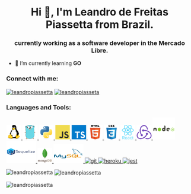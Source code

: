 <h1 align="center">Hi 👋, I'm Leandro de Freitas Piassetta from Brazil.</h1>
<h3 align="center">currently working as a software developer in the Mercado Libre.</h3>

- 🌱 I’m currently learning **GO**

<h3 align="left">Connect with me:</h3>
<p align="left">
<a href="https://linkedin.com/in/leandropiassetta" target="blank"><img align="center" src="https://raw.githubusercontent.com/rahuldkjain/github-profile-readme-generator/master/src/images/icons/Social/linked-in-alt.svg" alt="leandropiassetta" height="30" width="40" /></a>
<a href="https://instagram.com/leandropiasseta" target="blank"><img align="center" src="https://raw.githubusercontent.com/rahuldkjain/github-profile-readme-generator/master/src/images/icons/Social/instagram.svg" alt="leandropiasseta" height="30" width="40" /></a>
</p>

<h3 align="left">Languages and Tools:</h3>

<p align="left">
  <a href="https://www.linux.org/" target="_blank" rel="noreferrer"> <img src="https://raw.githubusercontent.com/devicons/devicon/master/icons/linux/linux-original.svg" alt="linux" width="40" height="40"/> </a>
 <a href="https://go.dev/doc/" target="_blank" rel="noreferrer"> <img src="https://raw.githubusercontent.com/devicons/devicon/master/icons/go/go-original.svg" alt="go" border="0" width="40" height="40" > </a>
  <a href="https://www.python.org" target="_blank" rel="noreferrer"> <img src="https://raw.githubusercontent.com/devicons/devicon/master/icons/python/python-original.svg" alt="python" width="40" height="40"/> </a>
  <a href="https://developer.mozilla.org/en-US/docs/Web/JavaScript" target="_blank" rel="noreferrer"> <img src="https://raw.githubusercontent.com/devicons/devicon/master/icons/javascript/javascript-original.svg" alt="javascript" width="40" height="40"/> </a>
  <a href="https://www.typescriptlang.org/" target="_blank" rel="noreferrer"> <img src="https://raw.githubusercontent.com/devicons/devicon/master/icons/typescript/typescript-original.svg" alt="typescript" width="40" height="40"/> </a>
 <a href="https://developer.mozilla.org/pt-BR/docs/Web/HTML/Element" target="_blank" rel="noreferrer"> 
  <img src="https://raw.githubusercontent.com/devicons/devicon/master/icons/html5/html5-original-wordmark.svg" alt="html5" width="40" height="40"/> </a>
  <a href="https://www.w3schools.com/css/" target="_blank" rel="noreferrer"> <img src="https://raw.githubusercontent.com/devicons/devicon/master/icons/css3/css3-original-wordmark.svg" alt="css3" width="40" height="40"/> </a>
  <a href="https://reactjs.org/" target="_blank" rel="noreferrer"> <img src="https://raw.githubusercontent.com/devicons/devicon/master/icons/react/react-original-wordmark.svg" alt="react" width="40" height="40"/> </a> <a href="https://redux.js.org" target="_blank" rel="noreferrer"> <img src="https://raw.githubusercontent.com/devicons/devicon/master/icons/redux/redux-original.svg" alt="redux" width="40" height="40"/> </a>
   <a href="https://nodejs.org" target="_blank" rel="noreferrer"> <img src="https://raw.githubusercontent.com/devicons/devicon/master/icons/nodejs/nodejs-original-wordmark.svg" alt="nodejs" width="60" height="60"/> </a>
   <a href="https://sequelize.org/" target="_blank" rel="noreferrer"> <img src="https://raw.githubusercontent.com/devicons/devicon/master/icons/sequelize/sequelize-original-wordmark.svg" alt="sequelize" width="80" height="60"/> </a>
  <a href="https://www.mongodb.com/" target="_blank" rel="noreferrer"> <img src="https://raw.githubusercontent.com/devicons/devicon/master/icons/mongodb/mongodb-original-wordmark.svg" alt="mongodb" width="40" height="40"/> </a>
 <a href="https://dev.mysql.com/doc/" target="_blank" rel="noreferrer"> <img src="https://raw.githubusercontent.com/devicons/devicon/master/icons/mysql/mysql-original-wordmark.svg" alt="mysql" border="0" width="80" height="50" >  </a> 
  <a href="https://git-scm.com/" target="_blank" rel="noreferrer"> <img src="https://www.vectorlogo.zone/logos/git-scm/git-scm-icon.svg" alt="git" width="40" height="40"/> </a> <a href="https://heroku.com" target="_blank" rel="noreferrer"> <img src="https://www.vectorlogo.zone/logos/heroku/heroku-icon.svg" alt="heroku" width="40" height="40"/> </a> 
 <a href="https://jestjs.io" target="_blank" rel="noreferrer"> <img src="https://www.vectorlogo.zone/logos/jestjsio/jestjsio-icon.svg" alt="jest" width="40" height="40"/> </a>  


<p><img align="left" src="https://github-readme-stats.vercel.app/api/top-langs?username=leandropiassetta&show_icons=true&locale=en&layout=compact" alt="leandropiassetta" /></p>

<p>&nbsp;<img align="center" src="https://github-readme-stats.vercel.app/api?username=leandropiassetta&show_icons=true&locale=en" alt="leandropiassetta" /></p>

<p><img align="center" src="https://github-readme-streak-stats.herokuapp.com/?user=leandropiassetta" alt="leandropiassetta" /></p>
